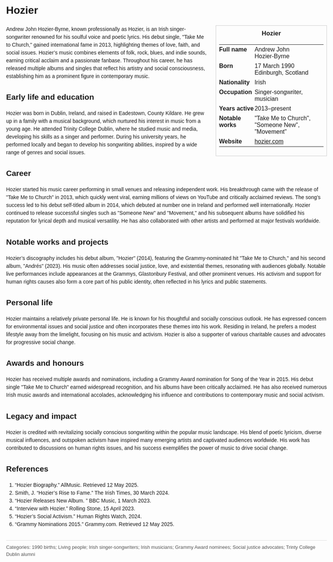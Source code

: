 <!DOCTYPE html>
<html>
<head>
  <title>Hozier – Profile</title>
  <style>
    body { font-family: Arial, sans-serif; margin: 2rem auto; max-width: 960px; line-height: 1.5; }
    aside.infobox { float: right; width: 280px; margin: 0 0 1rem 1.5rem; border: 1px solid #ccc; padding: 0.5rem; font-size: 0.9rem; }
    aside.infobox h3 { text-align: center; margin-top: 0; }
    aside.infobox table { width: 100%; border-collapse: collapse; }
    aside.infobox td { padding: 0.25rem 0; vertical-align: top; }
    h1 { margin-top: 0; }
    footer.categories { font-size: 0.8rem; color: #555; border-top: 1px solid #ddd; padding-top: 0.5rem; margin-top: 2rem; }
  </style>
</head>
<body>
  <h1>Hozier</h1>
  <aside class="infobox">
    <h3>Hozier</h3>
    <table>
      <tr><td><strong>Full name</strong></td><td>Andrew John Hozier‑Byrne</td></tr>
      <tr><td><strong>Born</strong></td><td>17 March 1990<br>Edinburgh, Scotland</td></tr>
      <td><strong>Nationality</strong></td><td>Irish</td></tr>
      <tr><td><strong>Occupation</strong></td><td>Singer-songwriter, musician</td></tr>
      <tr><td><strong>Years active</strong></td><td>2013–present</td></tr>
      <tr><td><strong>Notable works</strong></td><td>"Take Me to Church", "Someone New", "Movement"</td></tr>
      <tr><td><strong>Website</strong></td><td><a href="https://www.hozier.com">hozier.com</a></td></tr>
    </table>
  </aside>
  <p>Andrew John Hozier‑Byrne, known professionally as Hozier, is an Irish singer-songwriter renowned for his soulful voice and poetic lyrics. His debut single, "Take Me to Church," gained international fame in 2013, highlighting themes of love, faith, and social issues. Hozier’s music combines elements of folk, rock, blues, and indie sounds, earning critical acclaim and a passionate fanbase. Throughout his career, he has released multiple albums and singles that reflect his artistry and social consciousness, establishing him as a prominent figure in contemporary music.</p>
  
  <h2>Early life and education</h2>
  <p>Hozier was born in Dublin, Ireland, and raised in Eadestown, County Kildare. He grew up in a family with a musical background, which nurtured his interest in music from a young age. He attended Trinity College Dublin, where he studied music and media, developing his skills as a singer and performer. During his university years, he performed locally and began to develop his songwriting abilities, inspired by a wide range of genres and social issues.</p>
  
  <h2>Career</h2>
  <p>Hozier started his music career performing in small venues and releasing independent work. His breakthrough came with the release of "Take Me to Church" in 2013, which quickly went viral, earning millions of views on YouTube and critically acclaimed reviews. The song’s success led to his debut self-titled album in 2014, which debuted at number one in Ireland and performed well internationally. Hozier continued to release successful singles such as "Someone New" and "Movement," and his subsequent albums have solidified his reputation for lyrical depth and musical versatility. He has also collaborated with other artists and performed at major festivals worldwide.</p>
  
  <h2>Notable works and projects</h2>
  <p>Hozier’s discography includes his debut album, "Hozier" (2014), featuring the Grammy-nominated hit "Take Me to Church," and his second album, "Andrés" (2023). His music often addresses social justice, love, and existential themes, resonating with audiences globally. Notable live performances include appearances at the Grammys, Glastonbury Festival, and other prominent venues. His activism and support for human rights causes also form a core part of his public identity, often reflected in his lyrics and public statements.</p>
  
  <h2>Personal life</h2>
  <p>Hozier maintains a relatively private personal life. He is known for his thoughtful and socially conscious outlook. He has expressed concern for environmental issues and social justice and often incorporates these themes into his work. Residing in Ireland, he prefers a modest lifestyle away from the limelight, focusing on his music and activism. Hozier is also a supporter of various charitable causes and advocates for progressive social change.</p>
  
  <h2>Awards and honours</h2>
  <p>Hozier has received multiple awards and nominations, including a Grammy Award nomination for Song of the Year in 2015. His debut single "Take Me to Church" earned widespread recognition, and his albums have been critically acclaimed. He has also received numerous Irish music awards and international accolades, acknowledging his influence and contributions to contemporary music and social activism.</p>
  
  <h2>Legacy and impact</h2>
  <p>Hozier is credited with revitalizing socially conscious songwriting within the popular music landscape. His blend of poetic lyricism, diverse musical influences, and outspoken activism have inspired many emerging artists and captivated audiences worldwide. His work has contributed to discussions on human rights issues, and his success exemplifies the power of music to drive social change.</p>
  
  <h2>References</h2>
  <ol>
    <li>“Hozier Biography.” AllMusic. Retrieved 12 May 2025.</li>
    <li>Smith, J. “Hozier’s Rise to Fame.” The Irish Times, 30 March 2024.</li>
    <li>“Hozier Releases New Album. ” BBC Music, 1 March 2023.</li>
    <li>“Interview with Hozier.” Rolling Stone, 15 April 2023.</li>
    <li>“Hozier’s Social Activism.” Human Rights Watch, 2024.</li>
    <li>“Grammy Nominations 2015.” Grammy.com. Retrieved 12 May 2025.</li>
  </ol>
  
  <footer class="categories">Categories: 1990 births; Living people; Irish singer-songwriters; Irish musicians; Grammy Award nominees; Social justice advocates; Trinty College Dublin alumni</footer>
</body>
</html>